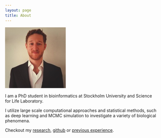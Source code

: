 ```yaml
---
layout: page
title: About
---
```

<img src="./assets/portrait.jpeg" >

I am a PhD student in bioinformatics at Stockholm University and Science for Life Laboratory.

I utilize large scale computational approaches and statistical methods, such as deep learning and MCMC simulation to investigate a variety of biological phenomena.

Checkout my [research], [github] or [previous experience].

[research]:https://patrickbryant1.github.io/patrickbryant1.github.io/research.html
[github]:https://github.com/patrickbryant1
[previous experience]:https://www.linkedin.com/in/patrick-bryant-ab427b13a/
